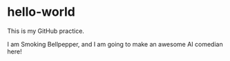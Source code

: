 # hello-world

This is my GitHub practice.

I am Smoking Bellpepper, and I am going to make an awesome AI comedian here!

